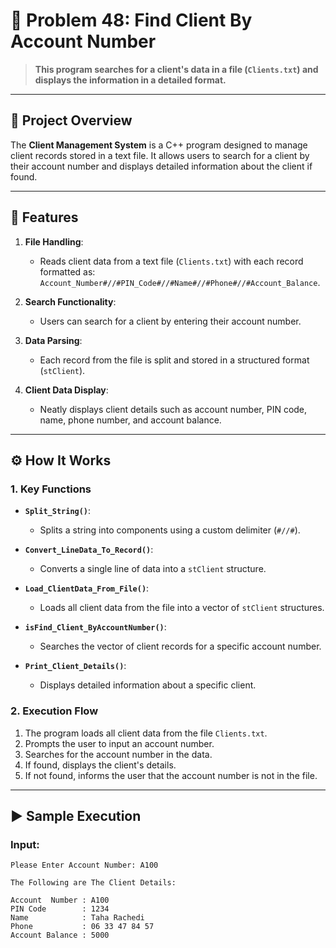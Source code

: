 # 🏦 Problem 48: Find Client By Account Number

> **This program searches for a client's data in a file (`Clients.txt`) and displays the information in a detailed format.**

---

## 📘 Project Overview

The **Client Management System** is a C++ program designed to manage client records stored in a text file. It allows users to search for a client by their account number and displays detailed information about the client if found.

---

## 🌟 Features

1. **File Handling**:
   - Reads client data from a text file (`Clients.txt`) with each record formatted as:  
     `Account_Number#//#PIN_Code#//#Name#//#Phone#//#Account_Balance`.

2. **Search Functionality**:
   - Users can search for a client by entering their account number.

3. **Data Parsing**:
   - Each record from the file is split and stored in a structured format (`stClient`).

4. **Client Data Display**:
   - Neatly displays client details such as account number, PIN code, name, phone number, and account balance.

---

## ⚙️ How It Works

### 1. Key Functions
- **`Split_String()`**:
  - Splits a string into components using a custom delimiter (`#//#`).

- **`Convert_LineData_To_Record()`**:
  - Converts a single line of data into a `stClient` structure.

- **`Load_ClientData_From_File()`**:
  - Loads all client data from the file into a vector of `stClient` structures.

- **`isFind_Client_ByAccountNumber()`**:
  - Searches the vector of client records for a specific account number.

- **`Print_Client_Details()`**:
  - Displays detailed information about a specific client.

### 2. Execution Flow
1. The program loads all client data from the file `Clients.txt`.
2. Prompts the user to input an account number.
3. Searches for the account number in the data.
4. If found, displays the client's details.
5. If not found, informs the user that the account number is not in the file.

---

## ▶️ Sample Execution

### Input:
```plaintext
Please Enter Account Number: A100

The Following are The Client Details:

Account  Number : A100
PIN Code        : 1234
Name            : Taha Rachedi
Phone           : 06 33 47 84 57
Account Balance : 5000





